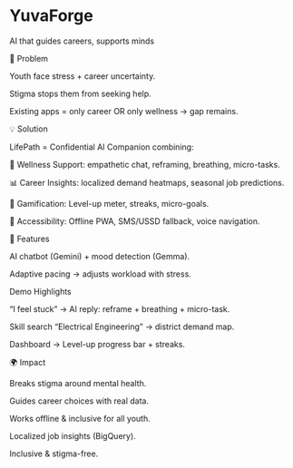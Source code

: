 # YuvaForge

AI that guides careers, supports minds

📌 Problem

Youth face stress + career uncertainty.

Stigma stops them from seeking help.

Existing apps = only career OR only wellness → gap remains.

💡 Solution

LifePath = Confidential AI Companion combining:

🤝 Wellness Support: empathetic chat, reframing, breathing, micro-tasks.

📊 Career Insights: localized demand heatmaps, seasonal job predictions.

🎯 Gamification: Level-up meter, streaks, micro-goals.

📱 Accessibility: Offline PWA, SMS/USSD fallback, voice navigation.

🚀 Features

AI chatbot (Gemini) + mood detection (Gemma).

Adaptive pacing → adjusts workload with stress.

Demo Highlights

“I feel stuck” → AI reply: reframe + breathing + micro-task.

Skill search “Electrical Engineering” → district demand map.

Dashboard → Level-up progress bar + streaks.

🌍 Impact

Breaks stigma around mental health.

Guides career choices with real data.

Works offline & inclusive for all youth.

Localized job insights (BigQuery).

Inclusive & stigma-free.
